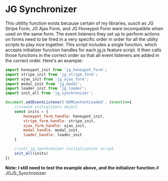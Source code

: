 # JG Synchronizer
This utitlity function exists because certain of my libraries, susch as JG Stripe Form, JG Ajax Form, and JG Honeypot Form were incompatible when used on the same form.  The event listeners they set up to perform actions on forms need to be fired in a very specific order in order for all the utility scripts to play nice together.  This script includes a single function, which accepts initializer function handles for each jg.js feature script.  It then calls those functions in the correct order so that all event listeners are added in the correct order.  Here's an example:

```javascript
import honeypot_init from 'jg_honeypot_form';
import stripe_init from 'jg_stripe_form';
import ajax_init from 'jg_ajax_form';
import modal_init from 'jg_modal';
import loader_init from 'jg_loader';
import init_all from 'jg_synchronizer';

document.addEventListener('DOMContentLoaded', (event)=>{
    //create initializers object
    const inits = {
        honeypot_form_handle: honeypot_init,
        stripe_form_handle: stripe_init,
        ajax_form_handle: ajax_init,
        modal_handle: modal_init,
        loader_handle: loader_init
    }

    //call jg_synchronizer initialization script
    init_all(inits)
})
```

**Note: I still need to test the example above, and the initializer function.**# JGJS_Synchronizer
